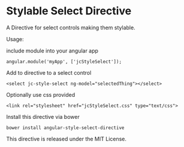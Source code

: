 Stylable Select Directive
===========================

A Directive for select controls making them stylable.

Usage:

include module into your angular app

```
angular.module('myApp', ['jcStyleSelect']);
```

Add to directive to a select control

```
<select jc-style-select ng-model="selectedThing"></select>
```

Optionally use css provided
```
<link rel="stylesheet" href="jcStyleSelect.css" type="text/css">
```

Install this directive via bower
```
bower install angular-style-select-directive
```

This directive is released under the MIT License.